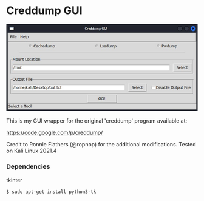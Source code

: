 # Creddump GUI
![GUI Image](images/gui-image.jpg)

This is my GUI wrapper for the original 'creddump' program available
at: 

https://code.google.com/p/creddump/

Credit to Ronnie Flathers (@ropnop) for the additional modifications. Tested on Kali Linux 2021.4

### Dependencies
tkinter
```
$ sudo apt-get install python3-tk
```
